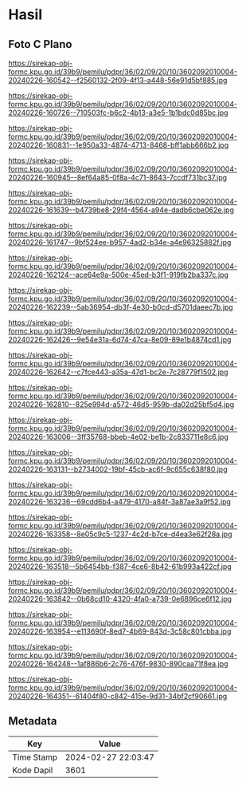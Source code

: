 # Hasil

## Foto C Plano

https://sirekap-obj-formc.kpu.go.id/39b9/pemilu/pdpr/36/02/09/20/10/3602092010004-20240226-160542--f2560132-2f09-4f13-a448-56e91d5bf885.jpg

https://sirekap-obj-formc.kpu.go.id/39b9/pemilu/pdpr/36/02/09/20/10/3602092010004-20240226-160726--710503fc-b6c2-4b13-a3e5-1b1bdc0d85bc.jpg

https://sirekap-obj-formc.kpu.go.id/39b9/pemilu/pdpr/36/02/09/20/10/3602092010004-20240226-160831--1e950a33-4874-4713-8468-bff1abb666b2.jpg

https://sirekap-obj-formc.kpu.go.id/39b9/pemilu/pdpr/36/02/09/20/10/3602092010004-20240226-160945--8ef64a85-0f8a-4c71-8643-7ccdf731bc37.jpg

https://sirekap-obj-formc.kpu.go.id/39b9/pemilu/pdpr/36/02/09/20/10/3602092010004-20240226-161639--b4739be8-29f4-4564-a94e-dadb6cbe062e.jpg

https://sirekap-obj-formc.kpu.go.id/39b9/pemilu/pdpr/36/02/09/20/10/3602092010004-20240226-161747--9bf524ee-b957-4ad2-b34e-a4e96325882f.jpg

https://sirekap-obj-formc.kpu.go.id/39b9/pemilu/pdpr/36/02/09/20/10/3602092010004-20240226-162124--ace64e9a-500e-45ed-b3f1-919fb2ba337c.jpg

https://sirekap-obj-formc.kpu.go.id/39b9/pemilu/pdpr/36/02/09/20/10/3602092010004-20240226-162239--5ab36954-db3f-4e30-b0cd-d5701daeec7b.jpg

https://sirekap-obj-formc.kpu.go.id/39b9/pemilu/pdpr/36/02/09/20/10/3602092010004-20240226-162426--9e54e31a-6d74-47ca-8e09-89e1b4874cd1.jpg

https://sirekap-obj-formc.kpu.go.id/39b9/pemilu/pdpr/36/02/09/20/10/3602092010004-20240226-162642--c7fce443-a35a-47d1-bc2e-7c28779f1502.jpg

https://sirekap-obj-formc.kpu.go.id/39b9/pemilu/pdpr/36/02/09/20/10/3602092010004-20240226-162810--825e994d-a572-46d5-959b-da02d25bf5d4.jpg

https://sirekap-obj-formc.kpu.go.id/39b9/pemilu/pdpr/36/02/09/20/10/3602092010004-20240226-163006--3ff35768-bbeb-4e02-be1b-2c833711e8c6.jpg

https://sirekap-obj-formc.kpu.go.id/39b9/pemilu/pdpr/36/02/09/20/10/3602092010004-20240226-163131--b2734002-19bf-45cb-ac6f-9c655c638f80.jpg

https://sirekap-obj-formc.kpu.go.id/39b9/pemilu/pdpr/36/02/09/20/10/3602092010004-20240226-163236--69cdd6b4-a479-4170-a84f-3a87ae3a9f52.jpg

https://sirekap-obj-formc.kpu.go.id/39b9/pemilu/pdpr/36/02/09/20/10/3602092010004-20240226-163358--8e05c9c5-1237-4c2d-b7ce-d4ea3e62f28a.jpg

https://sirekap-obj-formc.kpu.go.id/39b9/pemilu/pdpr/36/02/09/20/10/3602092010004-20240226-163518--5b6454bb-f387-4ce6-8b42-61b993a422cf.jpg

https://sirekap-obj-formc.kpu.go.id/39b9/pemilu/pdpr/36/02/09/20/10/3602092010004-20240226-163842--0b68cd10-4320-4fa0-a739-0e6896ce6f12.jpg

https://sirekap-obj-formc.kpu.go.id/39b9/pemilu/pdpr/36/02/09/20/10/3602092010004-20240226-163954--e113690f-8ed7-4b69-843d-3c58c801cbba.jpg

https://sirekap-obj-formc.kpu.go.id/39b9/pemilu/pdpr/36/02/09/20/10/3602092010004-20240226-164248--1af886b6-2c76-476f-9830-890caa71f8ea.jpg

https://sirekap-obj-formc.kpu.go.id/39b9/pemilu/pdpr/36/02/09/20/10/3602092010004-20240226-164351--61404f80-c842-415e-9d31-34bf2cf90661.jpg


## Metadata

| Key        | Value               |
| ---------- | ------------------- |
| Time Stamp | 2024-02-27 22:03:47 |
| Kode Dapil | 3601                |



